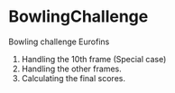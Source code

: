 # BowlingChallenge
Bowling challenge Eurofins

1. Handling the 10th frame (Special case)
2. Handling the other frames.
3. Calculating the final scores.